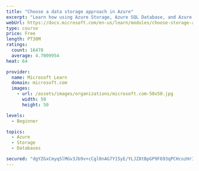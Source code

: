 ```yaml
---
title: "Choose a data storage approach in Azure"
excerpt: "Learn how using Azure Storage, Azure SQL Database, and Azure Cosmos DB - or a combination of them - for your business scenario is the best way to get the most performant solution."
webUrl: https://docs.microsoft.com/en-us/learn/modules/choose-storage-approach-in-azure/
type: course
price: Free
length: PT30M
ratings:
  count: 16478
  average: 4.7009954
heat: 64

provider:
  name: Microsoft Learn
  domain: microsoft.com
  images:
    - url: /assets/images/organizations/microsoft.com-50x50.jpg
      width: 50
      height: 50

levels:
  - Beginner

topics:
  - Azure
  - Storage
  - Databases

secured: "dgYZGxCmyqSlMGv3Jb9v+cCgl0nAG7Y15yE/YLJZ8tBpGP9F693qPCHcozHrIZB3IHqI9lAM2x5vdB9zgdCE35eRd/3Q8zlhJkqyFr2YeAsYzMtDNmtB2SlLRfh68G+U1RoyvroiR0sr218ic51Hpvnt8I7DDSX0z8SlNtgNxLJFwDK07MyQaRifiTLKQj2JbyWbTmgBYGCpZM38Lr8CMZ9XjggPTqJM+W6zXDoGLwyD/HnNtZaebBAyDOsvKZfx2hNE84BSRINcjAeJGztEqDjqwRdOJ+u8vwosJXXYcv7UOZmJYV5lZQ1MHmSeOW/YYa2XHDWVxECKaDJ75mKtm8OTosP/9nEGjK49PCMbEZFq3VzAgMnGtcWBF0ItxtiN7an/j7NwwF9PDcnx9mmw90uAQCITRs+EY/bWIiO496GSwTPyr17+Suzu9RBigtGe;Iya4jWsL/rw+XAm0H7l5Eg=="
---
```


